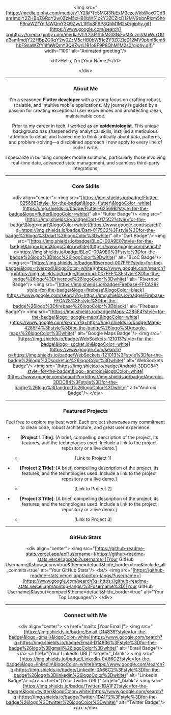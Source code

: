 <div align="center"\>

<img src="[https://media.giphy.com/media/v1.Y2lkPTc5MGI3NjExM3czcjVkbWoxOGd3am1mdjY2ZHBpZGRqY2w0ZzM5cHB0bW51c2Y3ZCZlcD12MV9pbnRlcm5hbF9naWZfYnlfaWQmY3Q9Zw/L1R1o8F9P8QhM1M2s0/giphy.gif](https://www.google.com/search?q=https://media.giphy.com/media/v1.Y2lkPTc5MGI3NjExM3czcjVkbWoxOGd3am1mdjY2ZHBpZGRqY2w0ZzM5cHB0bW51c2Y3ZCZlcD12MV9pbnRlcm5hbF9naWZfYnlfaWQmY3Q9Zw/L1R1o8F9P8QhM1M2s0/giphy.gif)" width="100" alt="Animated greeting"/\>

<h1\>Hello, I'm [Your Name]\!\</h1\>

</div\>

-----

### About Me

I'm a seasoned **Flutter developer** with a strong focus on crafting robust, scalable, and intuitive mobile applications. My journey is guided by a passion for creating exceptional user experiences and architecting clean, maintainable code.

Prior to my career in tech, I worked as an **epidemiologist**. This unique background has sharpened my analytical skills, instilled a meticulous attention to detail, and trained me to think critically about data, patterns, and problem-solving—a disciplined approach I now apply to every line of code I write.

I specialize in building complex mobile solutions, particularly those involving real-time data, advanced state management, and seamless third-party integrations.

-----

### Core Skills

\<div align="center"\>
\<img src="[https://img.shields.io/badge/Flutter-02569B?style=for-the-badge\&logo=flutter\&logoColor=white](https://img.shields.io/badge/Flutter-02569B?style=for-the-badge&logo=flutter&logoColor=white)" alt="Flutter Badge"/\>
\<img src="[https://img.shields.io/badge/Dart-0175C2?style=for-the-badge\&logo=dart\&logoColor=white](https://www.google.com/search?q=https://img.shields.io/badge/Dart-0175C2%3Fstyle%3Dfor-the-badge%26logo%3Ddart%26logoColor%3Dwhite)" alt="Dart Badge"/\>
\<img src="[https://img.shields.io/badge/BLoC-00A9E0?style=for-the-badge\&logo=bloc\&logoColor=white](https://www.google.com/search?q=https://img.shields.io/badge/BLoC-00A9E0%3Fstyle%3Dfor-the-badge%26logo%3Dbloc%26logoColor%3Dwhite)" alt="BLoC Badge"/\>
\<img src="[https://img.shields.io/badge/Riverpod-007FFF?style=for-the-badge\&logo=riverpod\&logoColor=white](https://www.google.com/search?q=https://img.shields.io/badge/Riverpod-007FFF%3Fstyle%3Dfor-the-badge%26logo%3Driverpod%26logoColor%3Dwhite)" alt="Riverpod Badge"/\>
\<img src="[https://img.shields.io/badge/Firebase-FFCA28?style=for-the-badge\&logo=firebase\&logoColor=black](https://www.google.com/search?q=https://img.shields.io/badge/Firebase-FFCA28%3Fstyle%3Dfor-the-badge%26logo%3Dfirebase%26logoColor%3Dblack)" alt="Firebase Badge"/\>
\<img src="[https://img.shields.io/badge/Maps-4285F4?style=for-the-badge\&logo=google-maps\&logoColor=white](https://www.google.com/search?q=https://img.shields.io/badge/Maps-4285F4%3Fstyle%3Dfor-the-badge%26logo%3Dgoogle-maps%26logoColor%3Dwhite)" alt="Google Maps Badge"/\>
\<img src="[https://img.shields.io/badge/WebSockets-121013?style=for-the-badge\&logo=socket.io\&logoColor=white](https://www.google.com/search?q=https://img.shields.io/badge/WebSockets-121013%3Fstyle%3Dfor-the-badge%26logo%3Dsocket.io%26logoColor%3Dwhite)" alt="WebSockets Badge"/\>
\<img src="[https://img.shields.io/badge/Android-3DDC84?style=for-the-badge\&logo=android\&logoColor=white](https://www.google.com/search?q=https://img.shields.io/badge/Android-3DDC84%3Fstyle%3Dfor-the-badge%26logo%3Dandroid%26logoColor%3Dwhite)" alt="Android Badge"/\>
\</div\>

-----

### Featured Projects

Feel free to explore my best work. Each project showcases my commitment to clean code, robust architecture, and great user experience.

  * **[Project 1 Title]**: [A brief, compelling description of the project, its features, and the technologies used. Include a link to the project repository or a live demo.]

      * [Link to Project 1]

  * **[Project 2 Title]**: [A brief, compelling description of the project, its features, and the technologies used. Include a link to the project repository or a live demo.]

      * [Link to Project 2]

  * **[Project 3 Title]**: [A brief, compelling description of the project, its features, and the technologies used. Include a link to the project repository or a live demo.]

      * [Link to Project 3]

-----

### GitHub Stats

\<div align="center"\>
\<img src="[https://github-readme-stats.vercel.app/api?username=](https://github-readme-stats.vercel.app/api?username=)[Your GitHub Username]\&show\_icons=true\&theme=default\&hide\_border=true\&include\_all\_commits=true" alt="Your GitHub Stats"/\>
\<br/\>
\<img src="[https://github-readme-stats.vercel.app/api/top-langs/?username=](https://www.google.com/search?q=https://github-readme-stats.vercel.app/api/top-langs/%3Fusername%3D)[Your GitHub Username]\&layout=compact\&theme=default\&hide\_border=true" alt="Your Top Languages"/\>
\</div\>

-----

### Connect with Me

\<div align="center"\>
\<a href="mailto:[Your Email]"\>
\<img src="[https://img.shields.io/badge/Email-D14836?style=for-the-badge\&logo=gmail\&logoColor=white](https://www.google.com/search?q=https://img.shields.io/badge/Email-D14836%3Fstyle%3Dfor-the-badge%26logo%3Dgmail%26logoColor%3Dwhite)" alt="Email Badge"/\>
\</a\>
\<a href="[Your LinkedIn URL]" target="\_blank"\>
\<img src="[https://img.shields.io/badge/LinkedIn-0A66C2?style=for-the-badge\&logo=linkedin\&logoColor=white](https://www.google.com/search?q=https://img.shields.io/badge/LinkedIn-0A66C2%3Fstyle%3Dfor-the-badge%26logo%3Dlinkedin%26logoColor%3Dwhite)" alt="LinkedIn Badge"/\>
\</a\>
\<a href="[Your Twitter URL]" target="\_blank"\>
\<img src="[https://img.shields.io/badge/Twitter-1DA1F2?style=for-the-badge\&logo=twitter\&logoColor=white](https://www.google.com/search?q=https://img.shields.io/badge/Twitter-1DA1F2%3Fstyle%3Dfor-the-badge%26logo%3Dtwitter%26logoColor%3Dwhite)" alt="Twitter Badge"/\>
\</a\>
\</div\>
